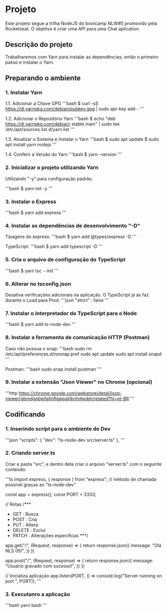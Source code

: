 # Projeto

Este projeto segue a trilha NodeJS do bootcamp NLW#5 promovido pela Rocketseat.
O objetivo é criar uma API para uma Chat aplication.


## Descrição do projeto

Trabalharemos com Yarn para instalar as dependências, então o primeiro passo e instalar o Yarn.


## Preparando o ambiente


### 1. Instalar Yarn

1.1. Adicionar a Chave GPG
'''bash
$ curl -sS https://dl.yarnpkg.com/debian/pubkey.gpg | sudo apt-key add -
'''

1.2. Adicionar o Repositório Yarn
'''bash
$ echo "deb https://dl.yarnpkg.com/debian/ stable main" | sudo tee /etc/apt/sources.list.d/yarn.list
'''

1.3. Atualizar o Sistema e Instalar o Yarn
'''bash
$ sudo apt update
$ sudo apt install yarn nodejs
'''

1.4. Conferir a Versão do Yarn
'''bash
$ yarn –version
'''

### 2. Inicializar o projeto utilizando Yarn

Utilizando "-y" para configuração padrão.

'''bash
$ yarn init -y
'''

### 3. Instalar o Express

'''bash
$ yarn add express
'''

### 4. Instalar as dependências de desenvolvimento "-D"

Tipagens do express:
'''bash
$ yarn add @types/express -D
'''

TypeScript:
'''bash
$ yarn add typescript -D
'''

### 5. Cria o arquivo de configuração do TypeScript
'''bash
$ yarn tsc --init
'''

### 6. Alterar no tsconfig.json

Desativa verificações adicionais na aplicação. O TypeScript já as faz durante o Load para Prod.
'''json
"strict" : false
'''

### 7. Instalar o interpretador do TypeScript para o Node
'''bash
$ yarn add ts-node-dev
'''

### 8. Instalar a ferramenta de comunicação HTTP (Postman)

Caso não possua o snap:
'''bash
sudo rm /etc/apt/preferences.d/nosnap.pref
sudo apt update
sudo apt install snapd
'''

Postman:
'''bash
sudo snap install postman
'''

### 9. Instalar a extensão "Json Viewer" no Chrome (opcional)

'''http
https://chrome.google.com/webstore/detail/json-viewer/gbmdgpbipfallnflgajpaliibnhdgobh/related?hl=pt-BR
'''

## Codificando

### 1. Inserindo script para o ambiente de Dev
'''json
  "scripts": {
    "dev": "ts-node-dev src/server.ts"
  },
'''

### 2. Criando server.ts

Criar a pasta "src", e dentro dela criar o arquivo "server.ts" com o seguinte conteúdo:

'''ts
import express, { response } from "express"; // método de chamada possível graças ao "ts-node-dev"

const app = express();
const PORT = 3333;

// Rotas
/***
 * GET    : Busca
 * POST   : Cria
 * PUT    : Altera
 * DELETE : Exclui
 * PATCH  : Alterações específicas
 ***/

app.get("/", (Request, response) => {
    return response.json({
        message: "Olá NLS 05!",
    })
})

app.post("/", (Request, response) => {
    return response.json({
        message: "Usuário gravado com sucesso!",
    })
})

// Inicializa aplicação
app.listen(PORT, () => console.log("Server running on port ", PORT));
'''

### 3. Executanro a aplicação
'''bash
yarn bash
'''